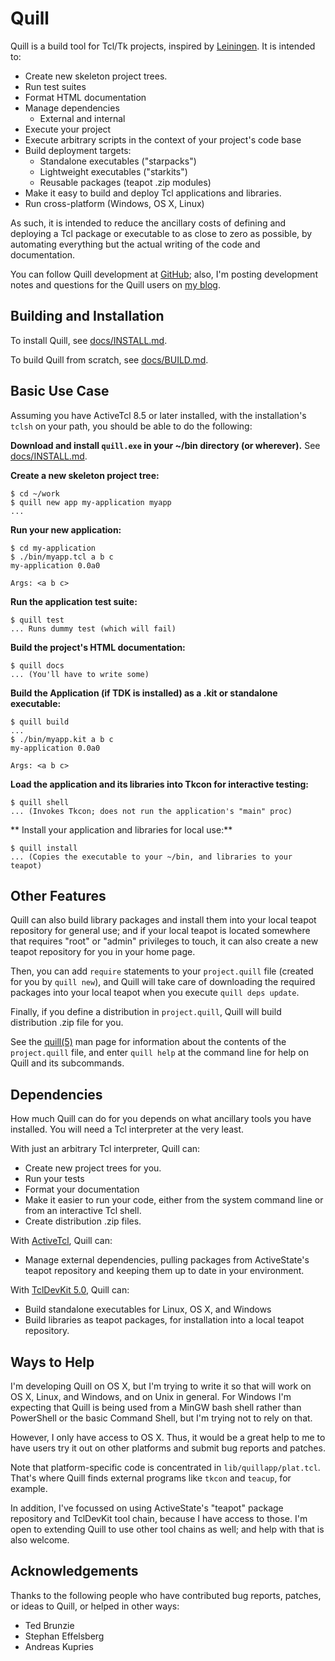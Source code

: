 # Quill

Quill is a build tool for Tcl/Tk projects, inspired by
[Leiningen](http://leiningen.org).  It is intended to:

* Create new skeleton project trees.
* Run test suites
* Format HTML documentation
* Manage dependencies
  * External and internal
* Execute your project
* Execute arbitrary scripts in the context of your project's code base
* Build deployment targets:
  * Standalone executables ("starpacks")
  * Lightweight executables ("starkits")
  * Reusable packages (teapot .zip modules)
* Make it easy to build and deploy Tcl applications and libraries.
* Run cross-platform (Windows, OS X, Linux)

As such, it is intended to reduce the ancillary costs of defining and
deploying a Tcl package or executable to as close to zero as possible, by
automating everything but the actual writing of the code and documentation. 

You can follow Quill development at
[GitHub](https://github.com/wduquette/tcl-quill); also, I'm posting 
development notes and questions for the Quill users on 
[my blog](http://http://www.foothills.wjduquette.com/blog/).

## Building and Installation

To install Quill, see [docs/INSTALL.md](./docs/INSTALL.md).

To build Quill from scratch, see [docs/BUILD.md](./docs/BUILD.md).


## Basic Use Case

Assuming you have ActiveTcl 8.5 or later installed, with the installation's
`tclsh` on your path, you should be able to do the following:

**Download and install `quill.exe` in your ~/bin directory (or wherever).**
See [docs/INSTALL.md](./docs/INSTALL.md).

**Create a new skeleton project tree:**

```
$ cd ~/work
$ quill new app my-application myapp
...
```

**Run your new application:**

```
$ cd my-application
$ ./bin/myapp.tcl a b c
my-application 0.0a0

Args: <a b c>
```

**Run the application test suite:**

```
$ quill test
... Runs dummy test (which will fail)
```

**Build the project's HTML documentation:**

```
$ quill docs
... (You'll have to write some)
```

**Build the Application (if TDK is installed) as a .kit or standalone
executable:**

```
$ quill build
...
$ ./bin/myapp.kit a b c
my-application 0.0a0

Args: <a b c>
```

**Load the application and its libraries into Tkcon for interactive
testing:**

```
$ quill shell
... (Invokes Tkcon; does not run the application's "main" proc)
```

** Install your application and libraries for local use:**

```
$ quill install
... (Copies the executable to your ~/bin, and libraries to your teapot)
```

## Other Features

Quill can also build library packages and install them into your local
teapot repository for general use; and if your local teapot is located
somewhere that requires "root" or "admin" privileges to touch, it can
also create a new teapot repository for you in your home page.

Then, you can add `require` statements to your `project.quill` file
(created for you by `quill new`), and Quill will take care of downloading
the required packages into your local teapot when you execute 
`quill deps update`.

Finally, if you define a distribution in `project.quill`, Quill will build
distribution .zip file for you.

See the [quill(5)](./docs/man5/quill.manpage) man page for information about
the contents of the `project.quill` file, and enter `quill help` at the
command line for help on Quill and its subcommands.

## Dependencies

How much Quill can do for you depends on what ancillary tools you have 
installed.  You will need a Tcl interpreter at the very least.

With just an arbitrary Tcl interpreter, Quill can:

* Create new project trees for you.
* Run your tests
* Format your documentation
* Make it easier to run your code, either from the system command line or 
  from an interactive Tcl shell.
* Create distribution .zip files.

With [ActiveTcl](http://www.activestate.com/activetcl), Quill can:

* Manage external dependencies, pulling packages from ActiveState's
  teapot repository and keeping them up to date in your environment.

With [TclDevKit 5.0](http://www.activestate.com/tcl-dev-kit), Quill can:

* Build standalone executables for Linux, OS X, and Windows
* Build libraries as teapot packages, for installation into a local
  teapot repository. 

## Ways to Help

I'm developing Quill on OS X, but I'm trying to write it so that will work 
on OS X, Linux, and Windows, and on Unix in general.  For Windows I'm 
expecting that Quill is being used from a MinGW bash shell rather than 
PowerShell or the basic Command Shell, but I'm trying not to rely on that.

However, I only have access to OS X.  Thus, it would be 
a great help to me to have users try it out on other platforms and submit
bug reports and patches.

Note that platform-specific code is concentrated in `lib/quillapp/plat.tcl`.
That's where Quill finds external programs like `tkcon` and `teacup`, for
example.

In addition, I've focussed on using ActiveState's "teapot" package 
repository and TclDevKit tool chain, because I have access to those.
I'm open to extending Quill to use other tool chains as well; and help
with that is also welcome.

## Acknowledgements

Thanks to the following people who have contributed bug reports, patches,
or ideas to Quill, or helped in other ways:

* Ted Brunzie
* Stephan Effelsberg
* Andreas Kupries

